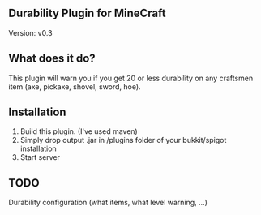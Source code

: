 ## Durability Plugin for MineCraft
Version: v0.3

## What does it do?

This plugin will warn you if you get 20 or less durability on any craftsmen item (axe, pickaxe, shovel, sword, hoe).

## Installation
1. Build this plugin. (I've used maven)
2. Simply drop output .jar in /plugins folder of your bukkit/spigot installation
3. Start server

## TODO

Durability configuration (what items, what level warning, ...)